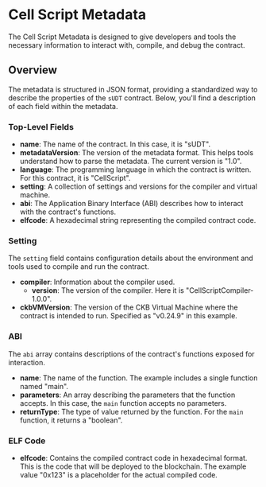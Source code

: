 # Cell Script Metadata

The Cell Script Metadata is designed to give developers and tools the necessary information to interact with, compile, and debug the contract.

## Overview

The metadata is structured in JSON format, providing a standardized way to describe the properties of the `sUDT` contract. Below, you'll find a description of each field within the metadata.

### Top-Level Fields

- **name**: The name of the contract. In this case, it is "sUDT".
- **metadataVersion**: The version of the metadata format. This helps tools understand how to parse the metadata. The current version is "1.0".
- **language**: The programming language in which the contract is written. For this contract, it is "CellScript".
- **setting**: A collection of settings and versions for the compiler and virtual machine.
- **abi**: The Application Binary Interface (ABI) describes how to interact with the contract's functions.
- **elfcode**: A hexadecimal string representing the compiled contract code.

### Setting

The `setting` field contains configuration details about the environment and tools used to compile and run the contract.

- **compiler**: Information about the compiler used.
  - **version**: The version of the compiler. Here it is "CellScriptCompiler-1.0.0".
- **ckbVMVersion**: The version of the CKB Virtual Machine where the contract is intended to run. Specified as "v0.24.9" in this example.

### ABI

The `abi` array contains descriptions of the contract's functions exposed for interaction.

- **name**: The name of the function. The example includes a single function named "main".
- **parameters**: An array describing the parameters that the function accepts. In this case, the `main` function accepts no parameters.
- **returnType**: The type of value returned by the function. For the `main` function, it returns a "boolean".

### ELF Code

- **elfcode**: Contains the compiled contract code in hexadecimal format. This is the code that will be deployed to the blockchain. The example value "0x123" is a placeholder for the actual compiled code.
